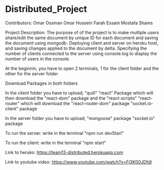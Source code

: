 # Distributed_Project

Contributors: 
Omar Ossman
Omar Hussein
Farah Essam
Mostafa Shams

Project Description:
The purpose of of the project is to make multiple users share/edit the same document by unique ID for each document and saving the document using mongodb.
Deploying client and server on heroku host, and saving changes applied to the document by delta. Specifying the number of clients connected to the server 
using console.log to display the number of users in the console.

At the beginnin, you have to open 2 terminals, 1 for the client folder and the other for the server folder

Download Packages in both folders

In the client folder you have to upload;
"quill"
"react" Package which will then download the "react-dom" package and the "react-scripts"
"react-router" which will download the "react-router-dom" package
"socket.io-client" package

In the server folder you have to upload;
"mongoose" package
"socket.io" package

To run the server:
write in the terminal "npm run devStart"

To run the client:
write in the terminal "npm start"


Link to heruko: https://team13-distributed.herokuapp.com

Link to youtube video: https://www.youtube.com/watch?v=Fj3K00JDfdI

